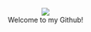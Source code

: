<p align="center">
  <img src="https://capsule-render.vercel.app/api?text=This%is%Tanapa%Palmer&animation=blinking&type=waving&color=auto&fontColor=ffffff"
  <br>
  <br>
  Welcome to my Github!
</p>



